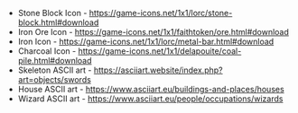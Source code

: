 * Stone Block Icon - https://game-icons.net/1x1/lorc/stone-block.html#download
* Iron Ore Icon - https://game-icons.net/1x1/faithtoken/ore.html#download
* Iron Icon - https://game-icons.net/1x1/lorc/metal-bar.html#download
* Charcoal Icon - https://game-icons.net/1x1/delapouite/coal-pile.html#download
* Skeleton ASCII art - https://asciiart.website/index.php?art=objects/swords
* House ASCII art - https://www.asciiart.eu/buildings-and-places/houses
* Wizard ASCII art - https://www.asciiart.eu/people/occupations/wizards